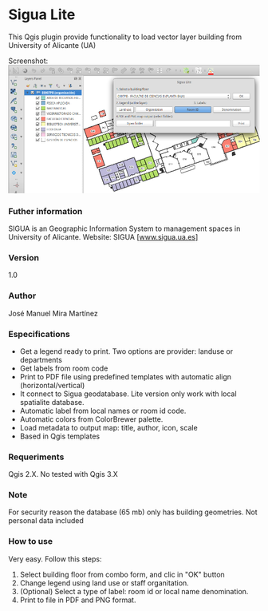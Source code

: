 # Sigua Lite
This Qgis plugin provide functionality to load vector layer building from University of Alicante (UA)

Screenshot:
![alt text](  https://github.com/josemamira/SiguaLitePlugin/raw/master/SiguaLite/doc/screenshot.png "Captura")
### Futher information
SIGUA is an Geographic Information System to management spaces in University of Alicante. Website: SIGUA [www.sigua.ua.es]

### Version
1.0

### Author
José Manuel Mira Martínez

### Especifications
  - Get a legend ready to print. Two options are provider: landuse or departments 
  - Get labels from room code 
  - Print to PDF file using predefined templates with automatic align (horizontal/vertical) 
  - It connect to Sigua geodatabase. Lite version only work with local spatialite database.
  - Automatic label from local names or room id code.
  - Automatic colors from ColorBrewer palette.
  - Load metadata to output map: title, author, icon, scale
  - Based in Qgis templates
  
### Requeriments
Qgis 2.X.
No tested with Qgis 3.X

### Note
For security reason the database (65 mb) only has building geometries. Not personal data included

### How to use
Very easy. Follow this steps:
1. Select building floor from combo form, and clic in "OK" button
2. Change legend using land use or staff organitation.
3. (Optional) Select a type of label: room id or local name denomination. 
4. Print to file in PDF and PNG format.

